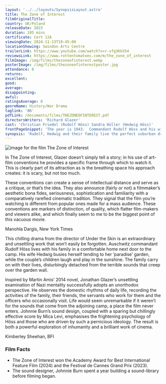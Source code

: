 ```yaml
---
layout: '../../layouts/SynopsisLayout.astro'
title: The Zone of Interest
filmOriginalTitle:
country: UK/Poland
releaseDate: 2023
duration: 105 mins
certificate: Cert 12A
viewingDate: 2024-11-13T19:45:00
locationShowing: Swindon Arts Centre
trailerLink: https://www.youtube.com/watch?v=r-vfg3KkV54
reviewsLink: https://www.rottentomatoes.com/m/the_zone_of_interest
filmImage: /img/films/thezoneofinterest.webp
posterImage: /img/films/thezoneofinterestposter.jpg
attendance: 0
returns:
excellent:
good:
average:
disappointing:
awful:
ratingsAverage: 0
genreName: History/War Drama
taglink: '06'
pdfLink: /documents/films/THEZONEOFINTEREST.pdf
directorsWriters: 'Richard Glazer'
cast: 'Christian Friedel (Rudolf Höss) Sandra Hüller (Hedwig Höss)'
frontPageSnippet: 'The year is 1943.  Commandant Rudolf Höss and his wife Hedwig strive to build a dream life for their family.  Their idyllic home, complete with a thriving garden, is separated only by a wall from the infamous setting of Auschwitz.'
synopsis: 'Rudolf, Hedwig and their family live the perfect suburban dream with their beautifully ordered house and garden.  But audible from behind the wall are the sounds of mechanised death, for Rudolf Höss is the commandant of Auschwitz.  Jonathan Glazer (Birth, Under the Skin) offers his most ambitious film yet, displacing the usual tropes of the Holocaust drama to depict the pampered life of executioners inhabiting the bubble of bourgeois denial, keeping the reality of genocide hermetically sealed on the outside.'
---
```


![image for the film The Zone of Interest](/img/films/thezoneofinterest.webp)

In The Zone of Interest, Glazer doesn’t simply tell a story; in his use of art-film conventions he provides a specific frame through which to watch it. This is clearly part of its attraction as is the breathing space his approach creates: it is scary, but not too much.

These conventions can create a sense of intellectual distance and serve as a critique, or that’s the idea. They also announce (fairly or not) a filmmaker’s aesthetic bona fides, seriousness, sophistication and familiarity with a comparatively rarefied cinematic tradition. They signal that the film you’re watching is different from popular ones made for a mass audience. These conventions are markers of distinction, of quality, which flatter film-makers and viewers alike, and which finally seem to me to be the biggest point of this vacuous movie.

<div class="review__author review__author--review1"> 
Manohla Dargis, New York Times
</div>

This chilling drama from the director of Under the Skin is an extraordinary and unsettling work that won’t easily be forgotten. Auschwitz commandant Rudolf Höss lives with his family in a comfortable home next door to the camp. His wife Hedwig busies herself tending to her ‘paradise’ garden, while the couple’s children laugh and play in the sunshine. The family carry on with their lives, disturbingly detached from the terrible sounds that creep over the garden wall.

Inspired by Martin Amis’ 2014 novel, Jonathan Glazer’s unsettling examination of Nazi mentality successfully adopts an unorthodox perspective. He observes the domestic rhythms of daily life, recording the activities of the family, their friends, the servants who work for them and the officers who occasionally visit. Life would seem unremarkable if it weren’t for the sounds that come from the adjoining camp, a place the film never enters. Johnnie Burn’s sound design, coupled with a sparing but chillingly effective score by Mica Levi, emphasises the frightening psychology of Höss and those who are driven by such a pernicious ideology. The result is both a powerful exploration of inhumanity and a brilliant work of cinema.

<div class="review__author"> 
Kimberley Sheehan, BFI
</div>

### Film Facts

-   The Zone of Interest won the Academy Award for Best International Feature Film (2024) and the Festival de Cannes Grand Prix (2023).
-   The sound designer, Johnnie Burn spent a year building a sound-library before filming began.
